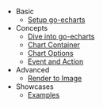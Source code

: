- Basic
    - [Setup go-echarts](en-us/)
- Concepts
    - [Dive into go-echarts](en-us/dive-into)
    - [Chart Container](en-us/chart-container)
    - [Chart Options](en-us/chart-options)
    - [Event and Action](en-us/event-and-action)
- Advanced
    - [Render to Image](en-us/render-to-image)
- Showcases
  - [Examples](en-us/examples.md)

<!--
TODO:
    - [Chart Options](en-us/chart-options)
- Ecosystems
- Showcases
- Release
    - [Version Control](en-us/version-contrl)
    - [Releases](en-us/release)
-->
